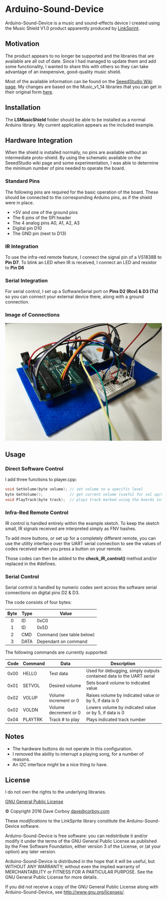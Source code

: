 # Arduino-Sound-Device

Arduino-Sound-Device is a music and sound-effects device I created using the Music Shield V1.0 product apparently produced by [LinkSprint](http://www.linksprite.com/).

## Motivation

The product appears to no longer be supported and the libraries that are available are all out of date. Since I had managed to update them and add some functionality, I wanted to share this with others so they can take advantage of an inexpensive, good-quality music shield.

Most of the available information can be found on the [SeeedStudio Wiki page](http://www.seeedstudio.com/wiki/Music_Shield_V1.0). My changes are based on the Music_v1_14 libraries that you can get in their original form [here](http://www.seeedstudio.com/wiki/File:Music_v1_14.zip).

## Installation

The **LSMusicShield** folder should be able to be installed as a normal Arduino library. My current application appears as the included example.

## Hardware Integration

When the shield is installed normally, no pins are available without an intermediate proto-shield. By using the schematic available on the SeeedStudio wiki page and some experimentation, I was able to determine the minimum number of pins needed to operate the board.

### Standard Pins

The following pins are required for the basic operation of the board. These should be connected to the corresponding Arduino pins, as if the shield were in place.

* +5V and one of the ground pins
* The 6 pins of the SPI header
* The 4 analog pins A0, A1, A2, A3
* Digital pin D10
* The GND pin (next to D13)

### IR Integration

To use the infra-red remote feature, I connect the signal pin of a VS1838B to **Pin D7**.
To blink an LED when IR is received, I connect an LED and resistor to **Pin D6**

### Serial Integration

For serial control, I set up a SoftwareSerial port on **Pins D2 (Rcv) & D3 (Tx)** so you can connect your external device there, along with a ground connection.

### Image of Connections

![Mounted with Connections](mounted-connections.jpg?raw=true "Mounted with Connections")

## Usage

### Direct Software Control

I add three functions to player.cpp:

``` c++
void SetVolume(byte volume); // set volume to a specific level
byte GetVolume();            // get current volume (useful for vol up/down)
void PlayTrack(byte track);  // plays track marked using the boards internal naming scheme
```

### Infra-Red Remote Control

IR control is handled entirely within the example sketch. To keep the sketch small, IR signals received are interpreted simply as FNV hashes.

To add more buttons, or set up for a completely different remote, you can use the utility interface over the UART serial connection to see the values of codes received when you press a button on your remote.

Those codes can then be added to the **check_IR_control()** method and/or replaced in the #defines.

### Serial Control

Serial control is handled by numeric codes sent across the software serial connections on digital pins D2 & D3.

The code consists of four bytes:

| Byte | Type | Value  |
|:---:| --- | --- |
| 0 | ID | 0xC0 |
| 1 | ID | 0x5D |
| 2 | CMD | Command (see table below) |
| 3 | DATA | Dependant on command |

The following commands are currently supported:

| Code | Command | Data | Description  |
| --- | --- | --- | --- |
| 0x00 | HELLO | Test data | Used for debugging, simply outputs contained data to the UART serial |
| 0x01 | SETVOL | Desired volume | Sets board volume to indicated value |
| 0x02 | VOLUP | Volume increment or 0 | Raises volume by indicated value or by 5, if data is 0 |
| 0x02 | VOLDN | Volume decrement or 0 | Lowers volume by indicated value or by 5, if data is 0 |
| 0x04 | PLAYTRK | Track # to play | Plays indicated track number |


## Notes

* The hardware buttons do not operate in this configuration.
* I removed the ability to interrupt a playing song, for a number of reasons.
* An I2C interface might be a nice thing to have.

## License

I do not own the rights to the underlying libraries.

[GNU General Public License](http://www.gnu.org/licenses/)

&copy; Copyright 2016 Dave Corboy <dave@corboy.com>

These *modifications* to the LinkSprite library constitute the Arduino-Sound-Device software.

Arduino-Sound-Device is free software: you can redistribute it and/or modify
it under the terms of the GNU General Public License as published by
the Free Software Foundation, either version 3 of the License, or
(at your option) any later version.

Arduino-Sound-Device is distributed in the hope that it will be useful,
but WITHOUT ANY WARRANTY; without even the implied warranty of
MERCHANTABILITY or FITNESS FOR A PARTICULAR PURPOSE.  See the
GNU General Public License for more details.

If you did not receive a copy of the GNU General Public License
along with Arduino-Sound-Device, see <http://www.gnu.org/licenses/>.